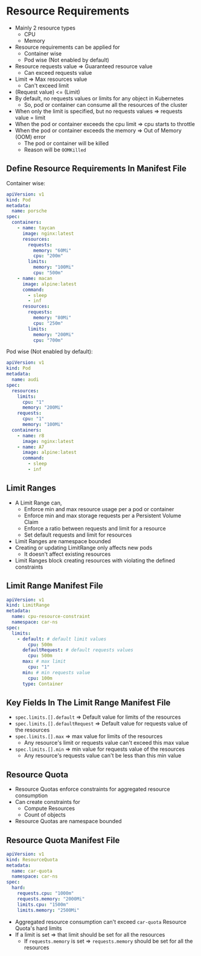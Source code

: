 # Resource Requirements

* Mainly 2 resource types
    * CPU
    * Memory
* Resource requirements can be applied for
    * Container wise
    * Pod wise (Not enabled by default)
* Resource requests value => Guaranteed resource value
    * Can exceed requests value
* Limit => Max resources value
    * Can't exceed limit
* (Request value) <= (Limit)
* By default, no requests values or limits for any object in Kubernetes
    * So, pod or container can consume all the resources of the cluster
* When only the limit is specified, but no requests values => requests value = limit
* When the pod or container exceeds the cpu limit => cpu starts to throttle
* When the pod or container exceeds the memory => Out of Memory (OOM) error
    * The pod or container will be killed
    * Reason will be `OOMKilled`

## Define Resource Requirements In Manifest File

Container wise:

```yaml
apiVersion: v1
kind: Pod
metadata:
  name: porsche
spec:
  containers:
    - name: taycan
      image: nginx:latest
      resources:
        requests:
          memory: "60Mi"
          cpu: "200m"
        limits:
          memory: "100Mi"
          cpu: "500m"
    - name: macan
      image: alpine:latest
      command:
        - sleep
        - inf
      resources:
        requests:
          memory: "80Mi"
          cpu: "250m"
        limits:
          memory: "200Mi"
          cpu: "700m"
```

Pod wise (Not enabled by default):

```yaml
apiVersion: v1
kind: Pod
metadata:
  name: audi
spec:
  resources:
    limits:
      cpu: "1"
      memory: "200Mi"
    requests:
      cpu: "1"
      memory: "100Mi"
  containers:
    - name: r8
      image: nginx:latest
    - name: A7
      image: alpine:latest
      command:
        - sleep
        - inf
```

## Limit Ranges

* A Limit Range can,
    * Enforce min and max resource usage per a pod or container
    * Enforce min and max storage requests per a Persistent Volume Claim
    * Enforce a ratio between requests and limit for a resource
    * Set default requests and limit for resources
* Limit Ranges are namespace bounded
* Creating or updating LimitRange only affects new pods
    * It doesn't affect existing resources
* Limit Ranges block creating resources with violating the defined constraints

## Limit Range Manifest File

```yaml
apiVersion: v1
kind: LimitRange
metadata:
  name: cpu-resource-constraint
  namespace: car-ns
spec:
  limits:
    - default: # default limit values
        cpu: 500m
      defaultRequest: # default requests values
        cpu: 500m
      max: # max limit
        cpu: "1"
      min: # min requests value
        cpu: 100m
      type: Container
```

## Key Fields In The Limit Range Manifest File

* `spec.limits.[].default` => Default value for limits of the resources
* `spec.limits.[].defaultRequest` => Default value for requests value of the resources
* `spec.limits.[].max` => max value for limits of the resources
    * Any resource's limit or requests value can't exceed this max value
* `spec.limits.[].min` => min value for requests value of the resources
    * Any resource's requests value can't be less than this min value

## Resource Quota

* Resource Quotas enforce constraints for aggregated resource consumption
* Can create constraints for
    * Compute Resources
    * Count of objects
* Resource Quotas are namespace bounded

## Resource Quota Manifest File

```yaml
apiVersion: v1
kind: ResourceQuota
metadata:
  name: car-quota
  namespace: car-ns
spec:
  hard:
    requests.cpu: "1000m"
    requests.memory: "2000Mi"
    limits.cpu: "1500m"
    limits.memory: "2500Mi"
```

* Aggregated resource consumption can't exceed `car-quota` Resource Quota's hard limits
* If a limit is set => that limit should be set for all the resources
    * If `requests.memory` is set => `requests.memory` should be set for all the resources